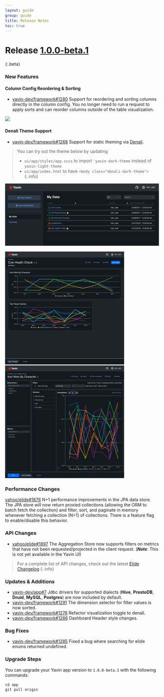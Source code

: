 ```yaml
---
layout: guide
group: guide
title: Release Notes
toc: true
---
```


# Release [1.0.0-beta.1](https://github.com/yavin-dev/app/releases/tag/v1.0.0-beta.1)
{:.beta}

### <i class="d-icon d-new-star"></i> New Features
#### Column Config Reordering & Sorting

- [yavin-dev/framework#1280](https://github.com/yavin-dev/framework/pull/1280) Support for reordering and sorting columns directly in the column config. You no longer need to run a request to apply sorts and can reorder columns outside of the table visualization.

<img src="/assets/images/Release_demo_reordering_sorting.gif">

#### Denali Theme Support

- [yavin-dev/framework#1268](https://github.com/yavin-dev/framework/pull/1268) Support for static theming via [Denali](http://denali.design).

> You can try out the theme below by updating
> - `ui/app/styles/app.scss` to import `'yavin-dark-theme` instead of `yavin-light-theme`
> - `ui/app/index.html` to have `<body class="denali-dark-theme">`
{:.info}

<img src="/assets/images/Release_denali_theme1.png" width="783px">

<img src="/assets/images/Release_denali_theme2.png" width="390px"> <img src="/assets/images/Release_denali_theme3.png" width="390px">


### <i class="d-icon d-dashboard"></i> Performance Changes

[yahoo/elide#1876](https://github.com/yahoo/elide/pull/1876) N+1 performance improvements in the JPA data store.  The JPA store will now return proxied collections (allowing the ORM to batch fetch the collection) and filter, sort, and paginate in memory whenever fetching a collection (N>1) of collections.  There is a feature flag to enable/disable this behavior.


### <i class="d-icon d-cloud-service"></i> API Changes

 - [yahoo/elide#1897](https://github.com/yahoo/elide/pull/1897) The Aggregation Store now supports filters on metrics that have not been requested/projected in the client request. (***Note***: This is not yet available in the Yavin UI)

> For a complete list of API changes, check out the latest [Elide Changelog](https://github.com/yahoo/elide/blob/7a11ee300605ed0130d89a036ed221d49f1b1d9c/changelog.md#500-pr32)
{:.info}

### <i class="d-icon d-activity"></i> Updates & Additions

- [yavin-dev/app#7](https://github.com/yavin-dev/app/pull/7) Jdbc drivers for supported dialects (**Hive**, **PrestoDB**, **Druid**, **MySQL**, **Postgres**) are now included by default.
- [yavin-dev/framework#1291](https://github.com/yavin-dev/framework/pull/1291) The dimension selector for filter values is now sorted.
- [yavin-dev/framework#1276](https://github.com/yavin-dev/framework/pull/1276) Refactor visualization toggle to denali.
- [yavin-dev/framework#1266](https://github.com/yavin-dev/framework/pull/1266) Dashboard Header style changes.

### <i class="d-icon d-bug"></i> Bug Fixes

- [yavin-dev/framework#1285](https://github.com/yavin-dev/framework/pull/1285) Fixed a bug where searching for elide enums returned undefined.

### Upgrade Steps

You can upgrade your Yavin app version to `1.0.0-beta.1` with the following commands:
  ```shell
  cd app
  git pull origin
  ```

